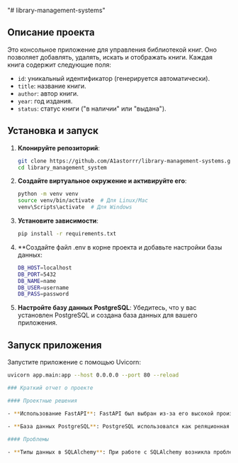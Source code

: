 "# library-management-systems" 

## Описание проекта

Это консольное приложение для управления библиотекой книг. Оно позволяет добавлять, удалять, искать и отображать книги. Каждая книга содержит следующие поля:

- `id`: уникальный идентификатор (генерируется автоматически).
- `title`: название книги.
- `author`: автор книги.
- `year`: год издания.
- `status`: статус книги ("в наличии" или "выдана").

## Установка и запуск

1. **Клонируйте репозиторий**:
    ```bash
    git clone https://github.com/A1astorrr/library-management-systems.git
    cd library_management_system
    ```

2. **Создайте виртуальное окружение и активируйте его**:
    ```bash
    python -m venv venv
    source venv/bin/activate  # Для Linux/Mac
    venv\Scripts\activate  # Для Windows
    ```

3. **Установите зависимости**:
    ```bash
    pip install -r requirements.txt
    ```
4. **Создайте файл .env в корне проекта и добавьте настройки базы данных:
   ```bash
   DB_HOST=localhost
   DB_PORT=5432
   DB_NAME=name
   DB_USER=username
   DB_PASS=password
   ```
6.  **Настройте базу данных PostgreSQL**: Убедитесь, что у вас установлен PostgreSQL и создана база данных для вашего приложения.

## Запуск приложения

Запустите приложение с помощью Uvicorn:

```bash
uvicorn app.main:app --host 0.0.0.0 --port 80 --reload

### Краткий отчет о проекте

#### Проектные решения

- **Использование FastAPI**: FastAPI был выбран из-за его высокой производительности и простоты использования, а также из-за автоматической генерации документации API.
  
- **База данных PostgreSQL**: PostgreSQL использовался как реляционная база данных для хранения постов, так как он хорошо интегрируется с SQLAlchemy.

#### Проблемы

- **Типы данных в SQLAlchemy**: При работе с SQLAlchemy возникла проблема с типами данных, особенно при использовании операторов сравнения в запросах. Это было решено путем тщательной проверки передаваемых параметров.
